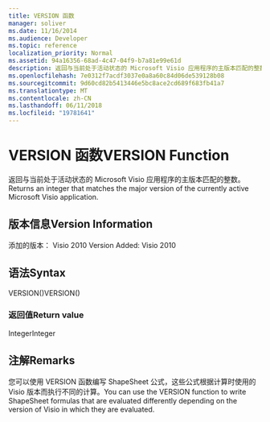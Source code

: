 ```yaml
---
title: VERSION 函数
manager: soliver
ms.date: 11/16/2014
ms.audience: Developer
ms.topic: reference
localization_priority: Normal
ms.assetid: 94a16356-68ad-4c47-04f9-b7a81e99e61d
description: 返回与当前处于活动状态的 Microsoft Visio 应用程序的主版本匹配的整数。
ms.openlocfilehash: 7e0312f7acdf3037e0a8a60c84d06de539128b08
ms.sourcegitcommit: 9d60cd82b5413446e5bc8ace2cd689f683fb41a7
ms.translationtype: MT
ms.contentlocale: zh-CN
ms.lasthandoff: 06/11/2018
ms.locfileid: "19781641"
---
```

# <a name="version-function"></a><span data-ttu-id="189f1-103">VERSION 函数</span><span class="sxs-lookup"><span data-stu-id="189f1-103">VERSION Function</span></span>

<span data-ttu-id="189f1-104">返回与当前处于活动状态的 Microsoft Visio 应用程序的主版本匹配的整数。</span><span class="sxs-lookup"><span data-stu-id="189f1-104">Returns an integer that matches the major version of the currently active Microsoft Visio application.</span></span>
  
## <a name="version-information"></a><span data-ttu-id="189f1-105">版本信息</span><span class="sxs-lookup"><span data-stu-id="189f1-105">Version Information</span></span>

<span data-ttu-id="189f1-106">添加的版本： Visio 2010
</span><span class="sxs-lookup"><span data-stu-id="189f1-106">Version Added: Visio 2010</span></span> 
  
## <a name="syntax"></a><span data-ttu-id="189f1-107">语法</span><span class="sxs-lookup"><span data-stu-id="189f1-107">Syntax</span></span>

<span data-ttu-id="189f1-108">VERSION()</span><span class="sxs-lookup"><span data-stu-id="189f1-108">VERSION()</span></span>
  
### <a name="return-value"></a><span data-ttu-id="189f1-109">返回值</span><span class="sxs-lookup"><span data-stu-id="189f1-109">Return value</span></span>

<span data-ttu-id="189f1-110">Integer</span><span class="sxs-lookup"><span data-stu-id="189f1-110">Integer</span></span>
  
## <a name="remarks"></a><span data-ttu-id="189f1-111">注解</span><span class="sxs-lookup"><span data-stu-id="189f1-111">Remarks</span></span>

<span data-ttu-id="189f1-112">您可以使用 VERSION 函数编写 ShapeSheet 公式，这些公式根据计算时使用的 Visio 版本而执行不同的计算。</span><span class="sxs-lookup"><span data-stu-id="189f1-112">You can use the VERSION function to write ShapeSheet formulas that are evaluated differently depending on the version of Visio in which they are evaluated.</span></span>
  

